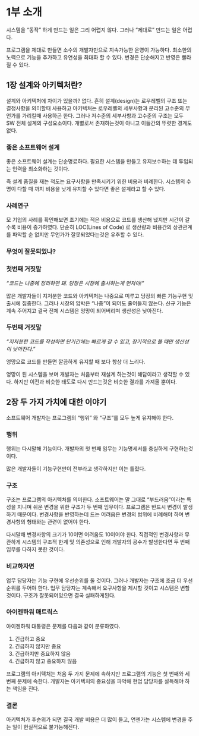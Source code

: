 # 1부 소개

시스템을 “동작” 하게 만드는 일은 그리 어렵지 않다. 그러나 “제대로” 만드는 일은 어렵다. 

프로그램을 제대로 만들면 소수의 개발자만으로 지속가능한 운영이 가능하다. 최소한의 노력으로 기능을 추가하고 유연성을 최대화 할 수 있다. 변경은 단순해지고 반영은 빨라질 수 있다. 

## 1장 설계와 아키텍처란?

설계와 아키텍처에 차이가 있을까? 없다. 흔히 설계(design)는 로우레벨의 구조 또는 결정사항을 의미할때 사용하고 아키텍처는 로우레벨의 세부사항과 분리된 고수준의 무언가를 가리킬때 사용하곤 한다. 그러나 저수준의 세부사항과 고수준의 구조는 모두 SW 전체 설계의 구성요소이다. 개별로서 존재하는것이 아니고 이들간의 뚜렷한 경계도 없다. 

### 좋은 소프트웨어 설계

좋은 소프트웨어 설계는 단순명료하다. 필요한 시스템을 만들고 유지보수하는 데 투입되는 인력을 최소화하는 것이다. 

즉 설계 품질을 재는 척도는 요구사항을 만족시키기 위한 비용과 비례한다. 시스템의 수명이 다할 때 까지 비용을 낮게 유지할 수 있다면 좋은 설계라고 할 수 있다.

### 사례연구

모 기업의 사례를 확인해보면 초기에는 적은 비용으로 코드를 생산해 냈지만 시간이 갈 수록 비용이 증가하였다. 단순히 LOC(Lines of Code) 로 생산량과 비용간의 상관관계를 파악할 순 없지만 무언가가 잘못되었다는것은 유추할 수 있다. 

### 무엇이 잘못되었나?

### 첫번째 거짓말

*“코드는 나중에 정리하면 돼. 당장은 시장에 출시하는게 먼저야!”*

많은 개발자들이 지저분한 코드와 아키텍처는 나중으로 미루고 당장의 빠른 기능구현 및 출시에 집중한다. 그러나 시장의 압박은 “나중”이 되어도 줄어들지 않는다. 신규 기능은 계속 주어지고 결국 전체 시스템은 엉망이 되어버리며 생산성은 낮아진다. 

### 두번째 거짓말

*“지저분한 코드를 작성하면 단기간에는 빠르게 갈 수 있고, 장기적으로 볼 때만 생산성이 낮아진다.”*

엉망으로 코드를 만들면 깔끔하게 유지할 때 보다 항상 더 느리다.

엉망이 된 시스템을 보며 개발자는 처음부터 재설계 하는것이 해답이라고 생각할 수 있다. 하지만 이전과 비슷한 태도로 다시 만드는것은 비슷한 결과를 가져올 뿐이다.

## 2장 두 가지 가치에 대한 이야기

소프트웨어 개발자는 프로그램의 “행위” 와 “구조”를 모두 높게 유지해야 한다. 

### 행위

행위는 다시말해 기능이다. 개발자의 첫 번째 임무는 기능명세서를 충실하게 구현하는것이다. 

많은 개발자들이 기능구현만이 전부라고 생각하지만 이는 틀렸다. 

### 구조

구조는 프로그램의 아키텍처를 의미한다. 소프트웨어는 말 그대로 “부드러움”이라는 특성을 지니며 쉬운 변경을 위한 구조가 두 번째 임무이다. 프로그램은 반드시 변경이 발생하기 때문이다. 변경사항을 반영하는데 드는 어려움은 변경의 범위에 비례해야 하며 변경사항의 형태와는 관련이 없어야 한다.

다시말해 변경사항의 크기가 10이면 어려움도 10이어야 한다. 직접적인 변경사항과 무관하게 시스템의 구조적 한계 및 의존성으로 인해 개발자의 공수가 발생한다면 두 번째 임무를 다하지 못한 것이다. 

### 비교하자면

업무 담당자는 기능 구현에 우선순위를 둘 것이다. 그러나 개발자는 구조에 조금 더 우선순위를 두어야 한다. 업무 담당자는 계속해서 요구사항을 제시할 것이고 시스템은 변할 것이다. 구조가 잘못되어있으면 결국 실패하게된다.

### 아이젠하워 매트릭스

아이젠하워 대통령은 문제를 다음과 같이 분류하였다.

1. 긴급하고 중요
2. 긴급하지 않지만 중요
3. 긴급하지만 중요하지 않음
4. 긴급하지 않고 중요하지 않음

프로그램의 아키텍처는 처음 두 가지 문제에 속하지만 프로그램의 기능은 첫 번째와 세 번째 문제에 속한다. 개발자는 아키텍처의 중요성을 파악해 현업 담당자를 설득해야 하는 책임을 진다.

### 결론

아키텍처가 후순위가 되면 결국 개발 비용은 더 많이 들고, 언젠가는 시스템에 변경을 주는 일이 현실적으로 불가능해진다.